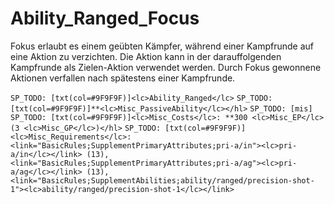 # Ability_Ranged_Focus

Fokus erlaubt es einem geübten Kämpfer, während einer Kampfrunde auf eine Aktion zu verzichten. Die Aktion kann in der darauffolgenden Kampfrunde als Zielen-Aktion verwendet werden. Durch Fokus gewonnene Aktionen verfallen nach spätestens einer Kampfrunde.

`SP_TODO: [txt(col=#9F9F9F)]<lc>Ability_Ranged</lc>`
`SP_TODO: [txt(col=#9F9F9F)]**<lc>Misc_PassiveAbility</lc></hl>`
`SP_TODO: [mis]`
`SP_TODO: [txt(col=#9F9F9F)]<lc>Misc_Costs</lc>: **300 <lc>Misc_EP</lc> (3 <lc>Misc_GP</lc>)</hl>`
`SP_TODO: [txt(col=#9F9F9F)]<lc>Misc_Requirements</lc>: <link="BasicRules;SupplementPrimaryAttributes;pri-a/in"><lc>pri-a/in</lc></link> (13), <link="BasicRules;SupplementPrimaryAttributes;pri-a/ag"><lc>pri-a/ag</lc></link> (13), <link="BasicRules;SupplementAbilities;ability/ranged/precision-shot-1"><lc>ability/ranged/precision-shot-1</lc></link>`